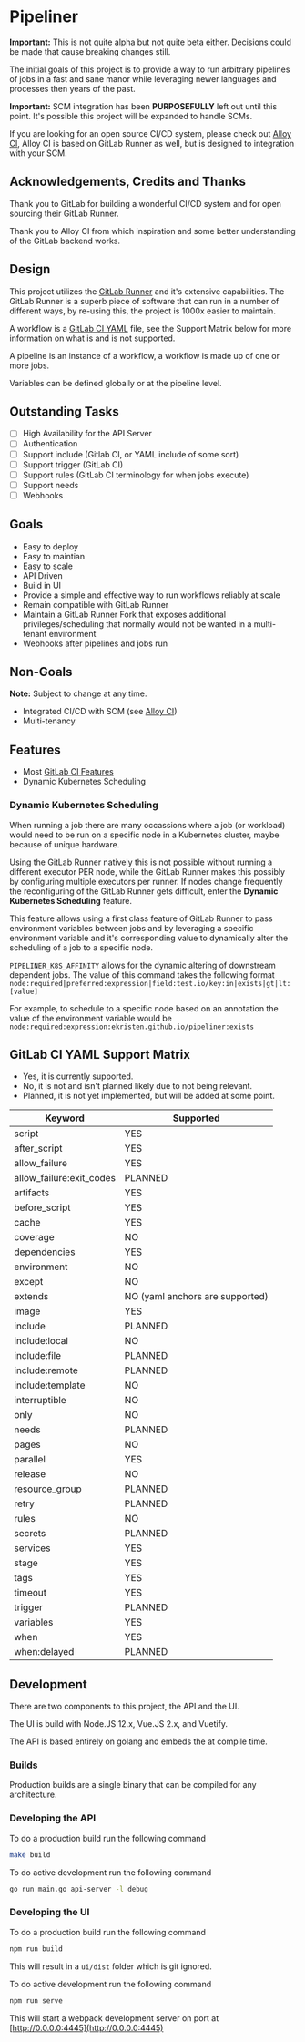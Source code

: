 # Pipeliner

**Important:** This is not quite alpha but not quite beta either. Decisions could be made that cause breaking changes still.

The initial goals of this project is to provide a way to run arbitrary pipelines of jobs in a fast and sane manor while leveraging newer languages and processes then years of the past.

**Important:** SCM integration has been **PURPOSEFULLY** left out until this point. It's possible this project will be expanded to handle SCMs.

If you are looking for an open source CI/CD system, please check out [Alloy CI](https://github.com/AlloyCI/alloy_ci), Alloy CI is based on GitLab Runner as well, but is designed to integration with your SCM.

## Acknowledgements, Credits and Thanks

Thank you to GitLab for building a wonderful CI/CD system and for open sourcing their GitLab Runner.

Thank you to Alloy CI from which inspiration and some better understanding of the GitLab backend works.

## Design

This project utilizes the [GitLab Runner](https://docs.gitlab.com/runner/) and it's extensive capabilities. The GitLab Runner is a superb piece of software that can run in a number of different ways, by re-using this, the project is 1000x easier to maintain.

A workflow is a [GitLab CI YAML](https://docs.gitlab.com/ee/ci/yaml/) file, see the Support Matrix below for more information on what is and is not supported.

A pipeline is an instance of a workflow, a workflow is made up of one or more jobs.

Variables can be defined globally or at the pipeline level.

## Outstanding Tasks

- [ ] High Availability for the API Server
- [ ] Authentication
- [ ] Support include (Gitlab CI, or YAML include of some sort)
- [ ] Support trigger (GitLab CI)
- [ ] Support rules (GitLab CI terminology for when jobs execute)
- [ ] Support needs
- [ ] Webhooks

## Goals

- Easy to deploy
- Easy to maintian
- Easy to scale
- API Driven
- Build in UI
- Provide a simple and effective way to run workflows reliably at scale
- Remain compatible with GitLab Runner
- Maintain a GitLab Runner Fork that exposes additional privileges/scheduling that normally would not be wanted in a multi-tenant environment
- Webhooks after pipelines and jobs run

## Non-Goals

**Note:** Subject to change at any time.

- Integrated CI/CD with SCM (see [Alloy CI](https://github.com/AlloyCI/alloy_ci))
- Multi-tenancy

## Features

- Most [GitLab CI Features](https://docs.gitlab.com/runner/#features)
- Dynamic Kubernetes Scheduling

### Dynamic Kubernetes Scheduling

When running a job there are many occassions where a job (or workload) would need to be run on a specific node in a Kubernetes cluster, maybe because of unique hardware.

Using the GitLab Runner natively this is not possible without running a different executor PER node, while the GitLab Runner makes this possibly by configuring multiple executors per runner. If nodes change frequently the reconfiguring of the GitLab Runner gets difficult, enter the **Dynamic Kubernetes Scheduling** feature.

This feature allows using a first class feature of GitLab Runner to pass environment variables between jobs and by leveraging a specific environment variable and it's corresponding value to dynamically alter the scheduling of a job to a specific node.

`PIPELINER_K8S_AFFINITY` allows for the dynamic altering of downstream dependent jobs. The value of this command takes the following format `node:required|preferred:expression|field:test.io/key:in|exists|gt|lt:[value]`

For example, to schedule to a specific node based on an annotation the value of the environment variable would be `node:required:expression:ekristen.github.io/pipeliner:exists`

## GitLab CI YAML Support Matrix

- Yes, it is currently supported.
- No, it is not and isn't planned likely due to not being relevant.
- Planned, it is not yet implemented, but will be added at some point.

| Keyword | Supported |
| ------- | --------- |
| script | YES |
| after_script | YES |
| allow_failure | YES |
| allow_failure:exit_codes | PLANNED |
| artifacts | YES |
| before_script | YES |
| cache | YES |
| coverage | NO |
| dependencies | YES |
| environment | NO |
| except | NO |
| extends | NO (yaml anchors are supported) |
| image | YES |
| include | PLANNED |
| include:local | NO |
| include:file | PLANNED |
| include:remote | PLANNED |
| include:template | NO |
| interruptible | NO |
| only | NO |
| needs| PLANNED |
| pages | NO |
| parallel | YES |
| release | NO |
| resource_group | PLANNED |
| retry | PLANNED |
| rules | NO |
| secrets | PLANNED |
| services | YES |
| stage | YES |
| tags | YES |
| timeout | YES |
| trigger | PLANNED |
| variables | YES |
| when | YES |
| when:delayed | PLANNED |

## Development

There are two components to this project, the API and the UI.

The UI is build with Node.JS 12.x, Vue.JS 2.x, and Vuetify.

The API is based entirely on golang and embeds the at compile time.

### Builds

Production builds are a single binary that can be compiled for any architecture.

### Developing the API

To do a production build run the following command

```bash
make build
```

To do active development run the following command

```bash
go run main.go api-server -l debug
```

### Developing the UI

To do a production build run the following command

```bash
npm run build
```

This will result in a `ui/dist` folder which is git ignored.

To do active development run the following command

```bash
npm run serve
```

This will start a webpack development server on port at [http://0.0.0.0:4445](http://0.0.0.0:4445)

